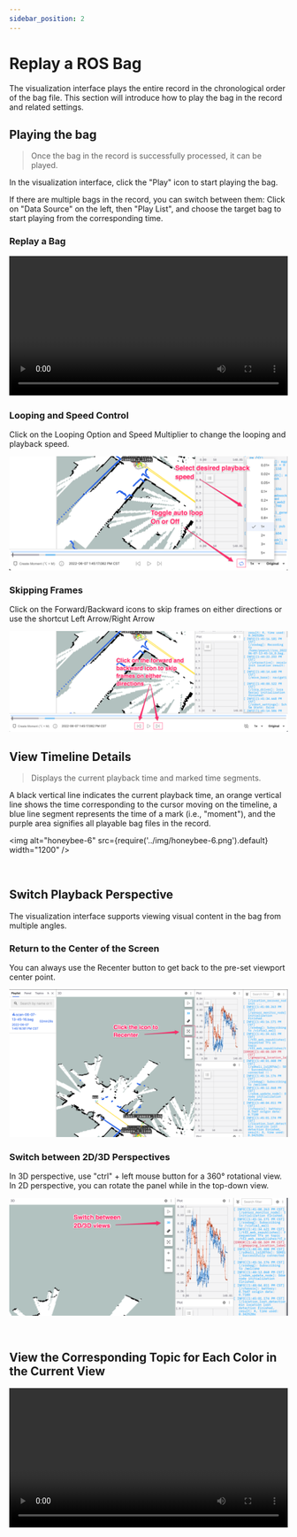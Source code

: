 ```yaml
---
sidebar_position: 2
---
```


# Replay a ROS Bag

The visualization interface plays the entire record in the chronological order of the bag file. This section will introduce how to play the bag in the record and related settings.

## Playing the bag

> Once the bag in the record is successfully processed, it can be played.

In the visualization interface, click the "Play" icon to start playing the bag.

If there are multiple bags in the record, you can switch between them: Click on "Data Source" on the left, then "Play List", and choose the target bag to start playing from the corresponding time.

### Replay a Bag

<video src="https://coscene-artifacts-prod.oss-cn-hangzhou.aliyuncs.com/docs/en/4-recipes/6-viz/play-viz-and-playlist.mp4" controls="controls" width="100%"></video>

### Looping and Speed Control

Click on the Looping Option and Speed Multiplier to change the looping and playback speed.

![viz-loopback-and-playback-speed](../img/viz-loop-and-playback-speed.png)

### Skipping Frames

Click on the Forward/Backward icons to skip frames on either directions or use the shortcut Left Arrow/Right Arrow

![viz-skipping-frames](../img/viz-skipping-frames.png)

## View Timeline Details

> Displays the current playback time and marked time segments.

A black vertical line indicates the current playback time, an orange vertical line shows the time corresponding to the cursor moving on the timeline, a blue line segment represents the time of a mark (i.e., "moment"), and the purple area signifies all playable bag files in the record.

<img alt="honeybee-6" src={require('../img/honeybee-6.png').default} width="1200" />

<br />

## Switch Playback Perspective

The visualization interface supports viewing visual content in the bag from multiple angles.

### Return to the Center of the Screen

You can always use the Recenter button to get back to the pre-set viewport center point.

![viz-recenter](../img/viz-recenter.png)

### Switch between 2D/3D Perspectives

In 3D perspective, use "ctrl" + left mouse button for a 360° rotational view. In 2D perspective, you can rotate the panel while in the top-down view.

![viz-switch-2d-3d](../img/viz-switch-2d-3d.png)

<br />

## View the Corresponding Topic for Each Color in the Current View

<video src="https://coscene-artifacts-prod.oss-cn-hangzhou.aliyuncs.com/docs/4-recipes/viz/3D-view-point-information.mp4" controls="controls" width="100%"></video>
